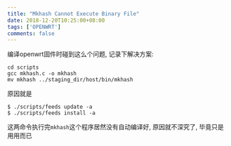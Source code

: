 ```yaml
---
title: "Mkhash Cannot Execute Binary File"
date: 2018-12-20T10:25:00+08:00
tags: ['OPENWRT']
comments: false
---
```


编译openwrt固件时碰到这么个问题, 记录下解决方案:

```shell
cd scripts
gcc mkhash.c -o mkhash
mv mkhash ../staging_dir/host/bin/mkhash
```

原因就是
```shell
$ ./scripts/feeds update -a
$ ./scripts/feeds install -a
```
这两命令执行完`mkhash`这个程序居然没有自动编译好, 原因就不深究了, 毕竟只是用用而已